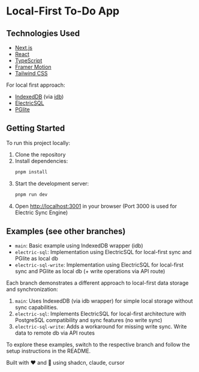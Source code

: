 # Local-First To-Do App

## Technologies Used

- [Next.js](https://nextjs.org/)
- [React](https://reactjs.org/)
- [TypeScript](https://www.typescriptlang.org/)
- [Framer Motion](https://www.framer.com/motion/)
- [Tailwind CSS](https://tailwindcss.com/)

For local first approach:
- [IndexedDB](https://developer.mozilla.org/en-US/docs/Web/API/IndexedDB_API) (via [idb](https://www.npmjs.com/package/idb))
- [ElectricSQL](https://electric-sql.com/)
- [PGlite](https://pglite.dev/)

## Getting Started
To run this project locally:

1. Clone the repository
2. Install dependencies:
   ```bash
   pnpm install
   ```
3. Start the development server:
   ```bash
   pnpm run dev
   ```
4. Open [http://localhost:3001](http://localhost:3001) in your browser (Port 3000 is used for Electric Sync Engine)

## Examples (see other branches)

- `main`: Basic example using IndexedDB wrapper (idb)
- `electric-sql`: Implementation using ElectricSQL for local-first sync and PGlite as local db
- `electric-sql-write`: Implementation using ElectricSQL for local-first sync and PGlite as local db (+ write operations via API route)

Each branch demonstrates a different approach to local-first data storage and synchronization:

1. `main`: Uses IndexedDB (via idb wrapper) for simple local storage without sync capabilities.
2. `electric-sql`: Implements ElectricSQL for local-first architecture with PostgreSQL compatibility and sync features (no write sync)
3. `electric-sql-write`: Adds a workaround for missing write sync. Write data to remote db via API routes

To explore these examples, switch to the respective branch and follow the setup instructions in the README.


Built with ❤️ and 🤖 using shadcn, claude, cursor
